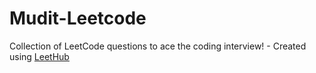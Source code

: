 # Mudit-Leetcode
Collection of LeetCode questions to ace the coding interview! - Created using [LeetHub](https://github.com/QasimWani/LeetHub)
